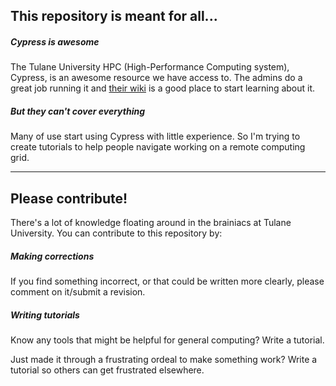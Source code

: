 ## This repository is meant for all...

##### Cypress is awesome
The Tulane University HPC (High-Performance Computing system), Cypress, is an awesome resource we have access to.  The admins do a great job running it and [their wiki](https://wiki.hpc.tulane.edu/trac/wiki/cypress/about) is a good place to start learning about it.


##### But they can't cover everything

Many of use start using Cypress with little experience.  So I'm trying to create tutorials to help people navigate working on a remote computing grid.

***

## Please contribute!

There's a lot of knowledge floating around in the brainiacs at Tulane University.  You can contribute to this repository by:

##### Making corrections

If you find something incorrect, or that could be written more clearly, please comment on it/submit a revision.

##### Writing tutorials

Know any tools that might be helpful for general computing?  Write a tutorial.

Just made it through a frustrating ordeal to make something work?  Write a tutorial so others can get frustrated elsewhere.
